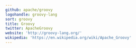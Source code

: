 ```yaml
---
github: apache/groovy
logohandle: groovy-lang
sort: groovy
title: Groovy
twitter: ApacheGroovy
website: 'http://groovy-lang.org/'
wikipedia: 'https://en.wikipedia.org/wiki/Apache_Groovy'
---
```

